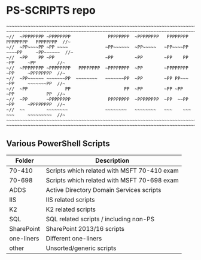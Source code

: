 # PS-SCRIPTS repo

````diff+
~~~~~~~~~~~~~~~~~~~~~~~~~~~~~~~~~~~~~~~~~~~~~~~~~~~~~~~~~~~~~~~~~~~~~~~~~~~~~~~~~~~~~~~~~~~~~~~
~~~~~~~~~~~~~~~~~~~~~~~~~~~~~~~~~~~~~~~~~~~~~~~~~~~~~~~~~~~~~~~~~~~~~~~~~~~~~~~~~~~~~~~~~~~~~~~
~//  ~PPPPPPPP ~PPPPPPPP              PPPPPPPP  ~PPPPPPPP   PPPPPPPP   PPPPPPPP   PPPPPPPP  //~
~//  ~PP~~~~PP ~PP ~~~~              ~PP~~~~~~  ~PP~~~~~   ~PP~~~~PP  ~~~~PP     ~PP~~~~~~  //~
~//  ~PP    PP ~PP                   ~PP        ~PP        ~PP    PP     ~PP     ~PP        //~
~//  ~PPPPPPPP ~PPPPPPPP   PPPPPPPP  ~PPPPPPPP  ~PP        ~PPPPPPPP     ~PP     ~PPPPPPPP  //~
~//  ~PP~~~~~~ ~~~~~~~PP  ~~~~~~~~   ~~~~~~~PP  ~PP        ~PP PP~~~     ~PP     ~~~~~~~PP  //~
~//  ~PP              PP                    PP  ~PP        ~PP ~PP       ~PP            PP  //~
~//  ~PP       ~PPPPPPPP              PPPPPPPP  ~PPPPPPPP  ~PP  ~~PP     ~PP     ~PPPPPPPP  //~
~//  ~~        ~~~~~~~~              ~~~~~~~~   ~~~~~~~~   ~~~    ~~~    ~~~     ~~~~~~~~~  //~
~~~~~~~~~~~~~~~~~~~~~~~~~~~~~~~~~~~~~~~~~~~~~~~~~~~~~~~~~~~~~~~~~~~~~~~~~~~~~~~~~~~~~~~~~~~~~~~
~~~~~~~~~~~~~~~~~~~~~~~~~~~~~~~~~~~~~~~~~~~~~~~~~~~~~~~~~~~~~~~~~~~~~~~~~~~~~~~~~~~~~~~~~~~~~~~
````

## Various PowerShell Scripts

|Folder| Description
|---|---|
70-410     | Scripts which related with MSFT 70-410 exam
70-698     | Scripts which related with MSFT 70-698 exam
ADDS       | Active Directory Domain Services scripts
IIS        | IIS related scripts
K2         | K2 related scripts
SQL        | SQL related scripts / including non-PS
SharePoint | SharePoint 2013/16 scripts
one-liners | Different one-liners
other      | Unsorted/generic scripts
